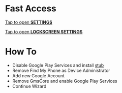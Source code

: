 # Fast Access

[Tap to open **SETTINGS**](intent://com.android.settings/#Intent;scheme=android-app;end)

[Tap to open **LOCKSCREEN SETTINGS**](intent://com.google.android.gms/#Intent;scheme=promote_smartlock_scheme;end)

# How To

- Disable Google Play Services and install [stub](https://frptools.net/uploads/Google%20Play%20Services%2013.2.78.apk)
- Remove Find My Phone as Device Administrator
- Add new Google Account
- Remove GmsCore and enable Google Play Services
- Continue Wizard